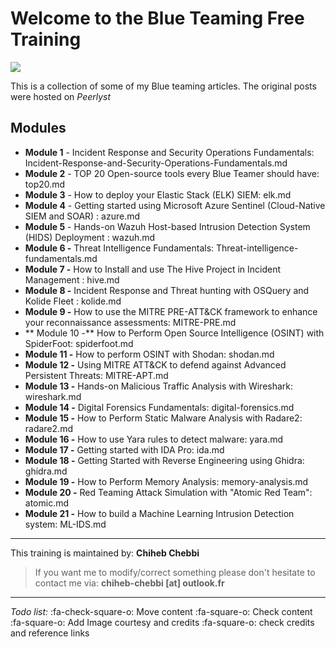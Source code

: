 # Welcome to the Blue Teaming Free Training 

![](https://marvel-b1-cdn.bc0a.com/f00000000167977/www.evansonline.com/hs-fs/hubfs/2020%20Hero%20Image%20updates/1280x499-Security-Operations-hero.jpg?width=1200&name=1280x499-Security-Operations-hero.jpg)

This is a collection of some of my Blue teaming articles. The original posts were hosted on *Peerlyst* 

## Modules

- **Module 1** - Incident Response and Security Operations Fundamentals: Incident-Response-and-Security-Operations-Fundamentals.md
- **Module 2** - TOP 20 Open-source tools every Blue Teamer should have: top20.md
- **Module 3** - How to deploy your Elastic Stack (ELK) SIEM: elk.md
- **Module 4** - Getting started using Microsoft Azure Sentinel (Cloud-Native SIEM and SOAR) : azure.md
- **Module 5** - Hands-on Wazuh Host-based Intrusion Detection System (HIDS) Deployment : wazuh.md
- **Module 6 -** Threat Intelligence Fundamentals: Threat-intelligence-fundamentals.md
- **Module 7 -** How to Install and use The Hive Project in Incident Management : hive.md
- **Module 8 -** Incident Response and Threat hunting with OSQuery and Kolide Fleet : kolide.md
- **Module 9 -** How to use the MITRE PRE-ATT&CK framework to enhance your reconnaissance assessments: MITRE-PRE.md 
- ** Module 10 -** How to Perform Open Source Intelligence (OSINT) with SpiderFoot: spiderfoot.md
- **Module 11 -** How to perform OSINT with Shodan: shodan.md
- **Module 12 -** Using MITRE ATT&CK to defend against Advanced Persistent Threats: MITRE-APT.md
- **Module 13 -** Hands-on Malicious Traffic Analysis with Wireshark: wireshark.md
- **Module 14 -** Digital Forensics Fundamentals: digital-forensics.md
- **Module 15 -** How to Perform Static Malware Analysis with Radare2: radare2.md 
- **Module 16 -** How to use Yara rules to detect malware: yara.md 
- **Module 17 -** Getting started with IDA Pro: ida.md
- **Module 18 -** Getting Started with Reverse Engineering using Ghidra: ghidra.md
- **Module 19 -** How to Perform Memory Analysis: memory-analysis.md
- **Module 20 -** Red Teaming Attack Simulation with "Atomic Red Team": atomic.md
- **Module 21 -** How to build a Machine Learning Intrusion Detection system: ML-IDS.md


------------


 This training is maintained by: **Chiheb Chebbi**
 
>  If you want me to modify/correct something please don't hesitate to contact me via: **chiheb-chebbi [at] outlook.fr**

------------


*Todo list:*
:fa-check-square-o:  Move content
:fa-square-o:  Check content 
:fa-square-o: Add Image courtesy and credits
:fa-square-o: check credits and reference links



 


